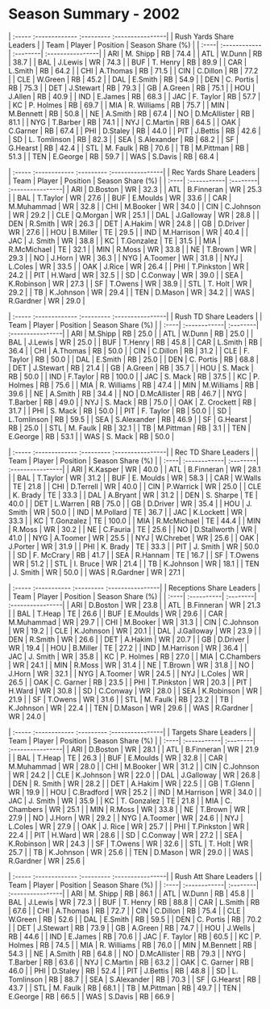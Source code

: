 # Season Summary - 2002

| :----- :------------- :--------- :----------------|
|              Rush Yards Share Leaders             |
| Team | Player       | Position | Season Share (%) |
| :----| :------------| :--------| :----------------|
| ARI  | M. Shipp     | RB       | 74.4             |
| ATL  | W.Dunn       | RB       | 38.7             |
| BAL  | J.Lewis      | WR       | 74.3             |
| BUF  | T. Henry     | RB       | 89.9             |
| CAR  | L.Smith      | RB       | 64.2             |
| CHI  | A.Thomas     | RB       | 71.5             |
| CIN  | C.Dillon     | RB       | 77.2             |
| CLE  | W.Green      | RB       | 45.2             |
| DAL  | E.Smith      | RB       | 54.9             |
| DEN  | C. Portis    | RB       | 75.3             |
| DET  | J.Stewart    | RB       | 79.3             |
| GB   | A.Green      | RB       | 75.1             |
| HOU  | J.Allen      | RB       | 40.9             |
| IND  | E.James      | RB       | 68.3             |
| JAC  | F. Taylor    | RB       | 57.7             |
| KC   | P. Holmes    | RB       | 69.7             |
| MIA  | R. Williams  | RB       | 75.7             |
| MIN  | M.Bennett    | RB       | 50.8             |
| NE   | A.Smith      | RB       | 67.4             |
| NO   | D.McAllister | RB       | 81.1             |
| NYG  | T.Barber     | RB       | 74.1             |
| NYJ  | C.Martin     | RB       | 64.5             |
| OAK  | C.Garner     | RB       | 67.4             |
| PHI  | D.Staley     | RB       | 44.0             |
| PIT  | J.Bettis     | RB       | 42.6             |
| SD   | L. Tomlinson | RB       | 82.3             |
| SEA  | S.Alexander  | RB       | 68.2             |
| SF   | G.Hearst     | RB       | 42.4             |
| STL  | M. Faulk     | RB       | 70.6             |
| TB   | M.Pittman    | RB       | 51.3             |
| TEN  | E.George     | RB       | 59.7             |
| WAS  | S.Davis      | RB       | 68.4             |

| :----- :------------ :--------- :----------------|
|             Rec Yards Share Leaders              |
| Team | Player      | Position | Season Share (%) |
| :----| :-----------| :--------| :----------------|
| ARI  | D.Boston    | WR       | 32.3             |
| ATL  | B.Finneran  | WR       | 25.3             |
| BAL  | T.Taylor    | WR       | 27.6             |
| BUF  | E.Moulds    | WR       | 33.6             |
| CAR  | M.Muhammad  | WR       | 32.8             |
| CHI  | M.Booker    | WR       | 34.0             |
| CIN  | C.Johnson   | WR       | 29.2             |
| CLE  | Q.Morgan    | WR       | 25.1             |
| DAL  | J.Galloway  | WR       | 28.8             |
| DEN  | R.Smith     | WR       | 26.3             |
| DET  | A.Hakim     | WR       | 24.8             |
| GB   | D.Driver    | WR       | 27.6             |
| HOU  | B.Miller    | TE       | 29.5             |
| IND  | M.Harrison  | WR       | 40.4             |
| JAC  | J. Smith    | WR       | 38.8             |
| KC   | T.Gonzalez  | TE       | 31.5             |
| MIA  | R.McMichael | TE       | 32.1             |
| MIN  | R.Moss      | WR       | 33.8             |
| NE   | T.Brown     | WR       | 29.3             |
| NO   | J.Horn      | WR       | 36.3             |
| NYG  | A.Toomer    | WR       | 31.8             |
| NYJ  | L.Coles     | WR       | 33.5             |
| OAK  | J.Rice      | WR       | 26.4             |
| PHI  | T.Pinkston  | WR       | 24.2             |
| PIT  | H.Ward      | WR       | 32.5             |
| SD   | C.Conway    | WR       | 39.0             |
| SEA  | K.Robinson  | WR       | 27.3             |
| SF   | T.Owens     | WR       | 38.9             |
| STL  | T. Holt     | WR       | 29.2             |
| TB   | K.Johnson   | WR       | 29.4             |
| TEN  | D.Mason     | WR       | 34.2             |
| WAS  | R.Gardner   | WR       | 29.0             |

| :----- :------------- :--------- :----------------|
|               Rush TD Share Leaders               |
| Team | Player       | Position | Season Share (%) |
| :----| :------------| :--------| :----------------|
| ARI  | M.Shipp      | RB       | 25.0             |
| ATL  | W.Dunn       | RB       | 25.0             |
| BAL  | J.Lewis      | WR       | 25.0             |
| BUF  | T.Henry      | RB       | 45.8             |
| CAR  | L.Smith      | RB       | 36.4             |
| CHI  | A.Thomas     | RB       | 50.0             |
| CIN  | C.Dillon     | RB       | 31.2             |
| CLE  | F. Taylor    | RB       | 50.0             |
| DAL  | E.Smith      | RB       | 25.0             |
| DEN  | C. Portis    | RB       | 68.8             |
| DET  | J.Stewart    | RB       | 21.4             |
| GB   | A.Green      | RB       | 35.7             |
| HOU  | S. Mack      | RB       | 50.0             |
| IND  | F.Taylor     | RB       | 100.0            |
| JAC  | S. Mack      | RB       | 37.5             |
| KC   | P. Holmes    | RB       | 75.6             |
| MIA  | R. Williams  | RB       | 47.4             |
| MIN  | M.Williams   | RB       | 39.6             |
| NE   | A.Smith      | RB       | 34.4             |
| NO   | D.McAllister | RB       | 46.7             |
| NYG  | T.Barber     | RB       | 49.0             |
| NYJ  | S. Mack      | RB       | 75.0             |
| OAK  | Z. Crockett  | RB       | 31.7             |
| PHI  | S. Mack      | RB       | 50.0             |
| PIT  | F. Taylor    | RB       | 50.0             |
| SD   | L.Tomlinson  | RB       | 59.5             |
| SEA  | S.Alexander  | RB       | 46.9             |
| SF   | G.Hearst     | RB       | 25.0             |
| STL  | M. Faulk     | RB       | 32.1             |
| TB   | M.Pittman    | RB       | 3.1              |
| TEN  | E.George     | RB       | 53.1             |
| WAS  | S. Mack      | RB       | 50.0             |

| :----- :------------- :--------- :----------------|
|                Rec TD Share Leaders               |
| Team | Player       | Position | Season Share (%) |
| :----| :------------| :--------| :----------------|
| ARI  | K.Kasper     | WR       | 40.0             |
| ATL  | B.Finneran   | WR       | 28.1             |
| BAL  | T.Taylor     | WR       | 31.2             |
| BUF  | E. Moulds    | WR       | 58.3             |
| CAR  | W.Walls      | TE       | 21.8             |
| CHI  | D.Terrell    | WR       | 40.0             |
| CIN  | P.Warrick    | WR       | 25.0             |
| CLE  | K. Brady     | TE       | 33.3             |
| DAL  | A.Bryant     | WR       | 31.2             |
| DEN  | S. Sharpe    | TE       | 40.0             |
| DET  | L.Warren     | RB       | 75.0             |
| GB   | D.Driver     | WR       | 35.4             |
| HOU  | J. Smith     | WR       | 50.0             |
| IND  | M.Pollard    | TE       | 36.7             |
| JAC  | K.Lockett    | WR       | 33.3             |
| KC   | T.Gonzalez   | TE       | 100.0            |
| MIA  | R.McMichael  | TE       | 44.4             |
| MIN  | R.Moss       | WR       | 30.2             |
| NE   | C.Fauria     | TE       | 25.6             |
| NO   | D.Stallworth | WR       | 41.0             |
| NYG  | A.Toomer     | WR       | 25.5             |
| NYJ  | W.Chrebet    | WR       | 25.6             |
| OAK  | J.Porter     | WR       | 31.9             |
| PHI  | K. Brady     | TE       | 33.3             |
| PIT  | J. Smith     | WR       | 50.0             |
| SD   | F. McCrary   | RB       | 41.7             |
| SEA  | R.Hannam     | TE       | 16.7             |
| SF   | T.Owens      | WR       | 51.2             |
| STL  | I. Bruce     | WR       | 21.4             |
| TB   | K.Johnson    | WR       | 18.1             |
| TEN  | J. Smith     | WR       | 50.0             |
| WAS  | R.Gardner    | WR       | 27.1             |

| :----- :----------- :--------- :----------------|
|             Receptions Share Leaders            |
| Team | Player     | Position | Season Share (%) |
| :----| :----------| :--------| :----------------|
| ARI  | D.Boston   | WR       | 23.8             |
| ATL  | B.Finneran | WR       | 21.3             |
| BAL  | T.Heap     | TE       | 26.6             |
| BUF  | E.Moulds   | WR       | 29.6             |
| CAR  | M.Muhammad | WR       | 29.7             |
| CHI  | M.Booker   | WR       | 31.3             |
| CIN  | C.Johnson  | WR       | 19.2             |
| CLE  | K.Johnson  | WR       | 20.1             |
| DAL  | J.Galloway | WR       | 23.9             |
| DEN  | R.Smith    | WR       | 26.6             |
| DET  | A.Hakim    | WR       | 20.7             |
| GB   | D.Driver   | WR       | 19.4             |
| HOU  | B.Miller   | TE       | 27.2             |
| IND  | M.Harrison | WR       | 36.4             |
| JAC  | J. Smith   | WR       | 35.8             |
| KC   | P. Holmes  | RB       | 27.0             |
| MIA  | C.Chambers | WR       | 24.1             |
| MIN  | R.Moss     | WR       | 31.4             |
| NE   | T.Brown    | WR       | 31.8             |
| NO   | J.Horn     | WR       | 32.1             |
| NYG  | A.Toomer   | WR       | 24.5             |
| NYJ  | L.Coles    | WR       | 26.5             |
| OAK  | C. Garner  | RB       | 23.5             |
| PHI  | T.Pinkston | WR       | 20.3             |
| PIT  | H.Ward     | WR       | 30.8             |
| SD   | C.Conway   | WR       | 28.0             |
| SEA  | K.Robinson | WR       | 21.9             |
| SF   | T.Owens    | WR       | 31.6             |
| STL  | M. Faulk   | RB       | 23.2             |
| TB   | K.Johnson  | WR       | 22.4             |
| TEN  | D.Mason    | WR       | 29.6             |
| WAS  | R.Gardner  | WR       | 24.0             |

| :----- :------------ :--------- :----------------|
|              Targets Share Leaders               |
| Team | Player      | Position | Season Share (%) |
| :----| :-----------| :--------| :----------------|
| ARI  | D.Boston    | WR       | 28.1             |
| ATL  | B.Finneran  | WR       | 21.9             |
| BAL  | T.Heap      | TE       | 26.3             |
| BUF  | E.Moulds    | WR       | 32.8             |
| CAR  | M.Muhammad  | WR       | 28.0             |
| CHI  | M.Booker    | WR       | 31.2             |
| CIN  | C.Johnson   | WR       | 24.2             |
| CLE  | K.Johnson   | WR       | 22.0             |
| DAL  | J.Galloway  | WR       | 26.8             |
| DEN  | R. Smith    | WR       | 28.2             |
| DET  | A.Hakim     | WR       | 22.5             |
| GB   | T.Glenn     | WR       | 19.9             |
| HOU  | C.Bradford  | WR       | 25.2             |
| IND  | M.Harrison  | WR       | 34.0             |
| JAC  | J. Smith    | WR       | 35.9             |
| KC   | T. Gonzalez | TE       | 21.8             |
| MIA  | C. Chambers | WR       | 25.1             |
| MIN  | R.Moss      | WR       | 33.8             |
| NE   | T.Brown     | WR       | 27.9             |
| NO   | J.Horn      | WR       | 29.2             |
| NYG  | A.Toomer    | WR       | 24.6             |
| NYJ  | L.Coles     | WR       | 27.9             |
| OAK  | J. Rice     | WR       | 25.7             |
| PHI  | T.Pinkston  | WR       | 22.4             |
| PIT  | H.Ward      | WR       | 28.6             |
| SD   | C.Conway    | WR       | 27.2             |
| SEA  | K.Robinson  | WR       | 24.3             |
| SF   | T.Owens     | WR       | 32.6             |
| STL  | T. Holt     | WR       | 25.7             |
| TB   | K.Johnson   | WR       | 25.6             |
| TEN  | D.Mason     | WR       | 29.0             |
| WAS  | R.Gardner   | WR       | 25.6             |

| :----- :------------- :--------- :----------------|
|               Rush Att Share Leaders              |
| Team | Player       | Position | Season Share (%) |
| :----| :------------| :--------| :----------------|
| ARI  | M. Shipp     | RB       | 86.1             |
| ATL  | W.Dunn       | RB       | 45.8             |
| BAL  | J.Lewis      | WR       | 72.3             |
| BUF  | T. Henry     | RB       | 88.8             |
| CAR  | L.Smith      | RB       | 67.6             |
| CHI  | A.Thomas     | RB       | 72.7             |
| CIN  | C.Dillon     | RB       | 75.4             |
| CLE  | W.Green      | RB       | 52.6             |
| DAL  | E.Smith      | RB       | 59.5             |
| DEN  | C. Portis    | RB       | 70.2             |
| DET  | J.Stewart    | RB       | 73.9             |
| GB   | A.Green      | RB       | 74.7             |
| HOU  | J.Wells      | RB       | 44.6             |
| IND  | E.James      | RB       | 70.6             |
| JAC  | F. Taylor    | RB       | 60.5             |
| KC   | P. Holmes    | RB       | 74.5             |
| MIA  | R. Williams  | RB       | 76.0             |
| MIN  | M.Bennett    | RB       | 54.3             |
| NE   | A.Smith      | RB       | 64.8             |
| NO   | D.McAllister | RB       | 79.3             |
| NYG  | T.Barber     | RB       | 63.6             |
| NYJ  | C.Martin     | RB       | 63.2             |
| OAK  | C. Garner    | RB       | 46.0             |
| PHI  | D.Staley     | RB       | 52.4             |
| PIT  | J.Bettis     | RB       | 48.8             |
| SD   | L. Tomlinson | RB       | 88.7             |
| SEA  | S.Alexander  | RB       | 70.3             |
| SF   | G.Hearst     | RB       | 43.7             |
| STL  | M. Faulk     | RB       | 68.1             |
| TB   | M.Pittman    | RB       | 49.7             |
| TEN  | E.George     | RB       | 66.5             |
| WAS  | S.Davis      | RB       | 66.9             |

